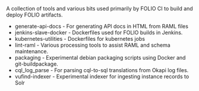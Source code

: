 A collection of tools and various bits used primarily by FOLIO CI to build and deploy FOLIO artifacts.   

 * generate-api-docs - For generating API docs in HTML from RAML files 
 * jenkins-slave-docker - Dockerfiles used for FOLIO builds in Jenkins.
 * kubernetes-utilities - Dockerfiles for kubernetes jobs
 * lint-raml - Various processing tools to assist RAML and schema maintenance.
 * packaging - Experimental debian packaging scripts using Docker and git-buildpackage.
 * cql_log_parse - For parsing cql-to-sql translations from Okapi log files.
 * vufind-indexer - Experimental indexer for ingesting instance records to Solr
